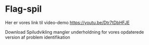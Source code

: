 # Flag-spil

Her er vores link til video-demo
https://youtu.be/Dtr7tDbHFJE

Download Spiludvikling mangler underholdning for vores opdaterede version af problem identifikation
